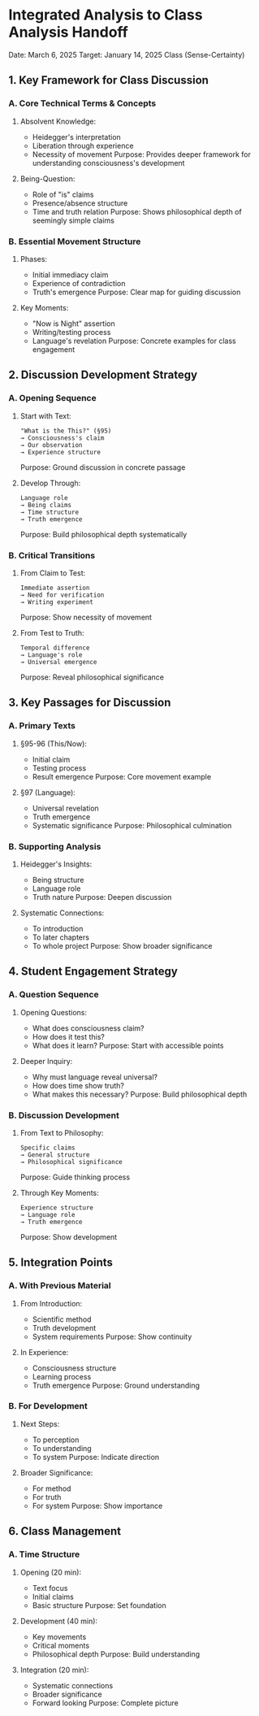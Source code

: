 # Integrated Analysis to Class Analysis Handoff
Date: March 6, 2025
Target: January 14, 2025 Class (Sense-Certainty)

## 1. Key Framework for Class Discussion

### A. Core Technical Terms & Concepts
1. Absolvent Knowledge:
   - Heidegger's interpretation
   - Liberation through experience
   - Necessity of movement
   Purpose: Provides deeper framework for understanding consciousness's development

2. Being-Question:
   - Role of "is" claims
   - Presence/absence structure
   - Time and truth relation
   Purpose: Shows philosophical depth of seemingly simple claims

### B. Essential Movement Structure
1. Phases:
   - Initial immediacy claim
   - Experience of contradiction
   - Truth's emergence
   Purpose: Clear map for guiding discussion

2. Key Moments:
   - "Now is Night" assertion
   - Writing/testing process
   - Language's revelation
   Purpose: Concrete examples for class engagement

## 2. Discussion Development Strategy

### A. Opening Sequence
1. Start with Text:
   ```
   "What is the This?" (§95)
   → Consciousness's claim
   → Our observation
   → Experience structure
   ```
   Purpose: Ground discussion in concrete passage

2. Develop Through:
   ```
   Language role
   → Being claims
   → Time structure
   → Truth emergence
   ```
   Purpose: Build philosophical depth systematically

### B. Critical Transitions
1. From Claim to Test:
   ```
   Immediate assertion
   → Need for verification
   → Writing experiment
   ```
   Purpose: Show necessity of movement

2. From Test to Truth:
   ```
   Temporal difference
   → Language's role
   → Universal emergence
   ```
   Purpose: Reveal philosophical significance

## 3. Key Passages for Discussion

### A. Primary Texts
1. §95-96 (This/Now):
   - Initial claim
   - Testing process
   - Result emergence
   Purpose: Core movement example

2. §97 (Language):
   - Universal revelation
   - Truth emergence
   - Systematic significance
   Purpose: Philosophical culmination

### B. Supporting Analysis
1. Heidegger's Insights:
   - Being structure
   - Language role
   - Truth nature
   Purpose: Deepen discussion

2. Systematic Connections:
   - To introduction
   - To later chapters
   - To whole project
   Purpose: Show broader significance

## 4. Student Engagement Strategy

### A. Question Sequence
1. Opening Questions:
   - What does consciousness claim?
   - How does it test this?
   - What does it learn?
   Purpose: Start with accessible points

2. Deeper Inquiry:
   - Why must language reveal universal?
   - How does time show truth?
   - What makes this necessary?
   Purpose: Build philosophical depth

### B. Discussion Development
1. From Text to Philosophy:
   ```
   Specific claims
   → General structure
   → Philosophical significance
   ```
   Purpose: Guide thinking process

2. Through Key Moments:
   ```
   Experience structure
   → Language role
   → Truth emergence
   ```
   Purpose: Show development

## 5. Integration Points

### A. With Previous Material
1. From Introduction:
   - Scientific method
   - Truth development
   - System requirements
   Purpose: Show continuity

2. In Experience:
   - Consciousness structure
   - Learning process
   - Truth emergence
   Purpose: Ground understanding

### B. For Development
1. Next Steps:
   - To perception
   - To understanding
   - To system
   Purpose: Indicate direction

2. Broader Significance:
   - For method
   - For truth
   - For system
   Purpose: Show importance

## 6. Class Management

### A. Time Structure
1. Opening (20 min):
   - Text focus
   - Initial claims
   - Basic structure
   Purpose: Set foundation

2. Development (40 min):
   - Key movements
   - Critical moments
   - Philosophical depth
   Purpose: Build understanding

3. Integration (20 min):
   - Systematic connections
   - Broader significance
   - Forward looking
   Purpose: Complete picture
